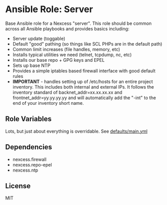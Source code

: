 # Ansible Role: Server

Base Ansible role for a Nexcess "server".  This role should be common across all Ansible playbooks and provides basics including:

- Server update (toggable)
- Default "good" pathing (so things like SCL PHPs are in the default path)
- Common limit increases (file handles, memory, etc)
- Installs typical utilities we need (telnet, tcpdump, nc, etc)
- Installs our base repo + GPG keys and EPEL
- Sets up base NTP
- Provides a simple iptables based firewall interface with good default rules
- **IMPORTANT** - handles setting up of /etc/hosts for an entire project inventory.  This includes both internal and external IPs.  It follows the inventory standard of backnet_addr=xx.xx.xx.xx and frontnet_addr=yy.yy.yy.yy and will automatically add the "-int" to the end of your inventory short name.

## Role Variables

Lots, but just about everything is overridable.  See [defaults/main.yml](https://github.com/nexcess/ansible-role-server/blob/master/defaults/main.yml)

## Dependencies

- nexcess.firewall
- nexcess.repo-epel
- nexcess.ntp

## License

MIT
